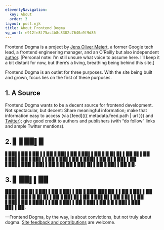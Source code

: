 ```yaml
---
eleventyNavigation:
  key: About
  order: 3
layout: post.njk
title: About Frontend Dogma
vg_wort: e912fe8f75ac4b8c8302c7640a9f9d85
---
```

Frontend Dogma is a project by [Jens Oliver Meiert](https://meiert.com/en/), a former Google tech lead, a frontend engineering manager, and an O’Reilly but also independent [author](https://www.goodreads.com/author/list/13623828.Jens_Oliver_Meiert). [Personal note: I’m still unsure what voice to assume here. I’ll keep it a bit distant for now, but there’s a living, breathing being behind this site.]

Frontend Dogma is an outlet for three purposes. With the site being built and grown, focus lies on the first of these purposes.

## 1. A Source

Frontend Dogma wants to be a decent source for frontend development. Not spectacular, but decent: Share meaningful information; make that information easy to access (via [feed]({{ metadata.feed.path | url }}) and [Twitter](https://twitter.com/frontenddogma)); give good credit to authors and publishers (with “do follow” links and ample Twitter mentions).

## 2. ▋ ▋▉▉▌▉

▋▉▉▌▌▉▉ ▋▉▉ ▌▌▉▉ ▋▉▉▌▌▉▉ ▋▉▉▌▌▉▉ ▋▉ ▉▌▉▌▌▉▉ ▉▌▌▉▉ ▋▉▉▌▌▉▉ ▋▉▉▌▌▌▉▉ ▋▉▉▌▌▉▉ ▋▉▉▉▌▌▉▉ ▉▌▋▉▉▌▌▉▉ ▋▉▉▌▌▉▉▉ ▋▉▉▌▌▉▉ ▋▉▌▉▉ ▋▉▉▌▉▌▌▉▉ ▋▉▉▌▌▉▉ ▋▉.

## 3. ▋ ▉▉▌▌▉▉

▉▉▉▌▌▉▉ ▉▌▋▉▉▌▌▉▉ ▋▉▉▌▌▉▉ ▋▉▉▉ ▉▉▋▉▉ ▌▌▉▉ ▋▉▉▌▌▉▉ ▋▉▉▌▌▉▉ ▋▉ ▉▌▉▌▌▉▉ ▋▉▉▌▉▌▌▉▉ ▋▉▉▌▉▌▌▉▉ ▋▉▌▌▌▉▉ ▋▉▉▌▌▉▉ ▋▉▉▉▌▌▌▉▉ ▋▉▉▌▌▉▉ ▋▉▉▌▌▉▉ ▋▉ ▋▉▉▌▌▉▉▋ ▉▉▌▌▉▉.

—Frontend Dogma, by the way, is about convictions, but not truly about dogma. [Site feedback and contributions](https://github.com/j9t/frontenddogma.com) are welcome.